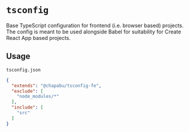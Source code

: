 # `tsconfig`

Base TypeScript configuration for frontend (i.e. browser based) projects. The config is meant to be used alongside Babel for suitability for Create React App based projects.

## Usage

`tsconfig.json`

```json
{
  "extends": "@chapabu/tsconfig-fe",
  "exclude": [
    "node_modules/*"
  ],
  "include": [
    "src"
  ]
}
```
